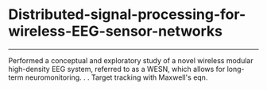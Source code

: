 # Distributed-signal-processing-for-wireless-EEG-sensor-networks
--------------------------------------------------------------------------------------------------------------------------------------------------------------------


Performed a conceptual and exploratory study of a novel wireless modular high-density EEG system, referred to as a WESN, which allows for long-term neuromonitoring.
.
.
Target tracking with Maxwell's eqn.
